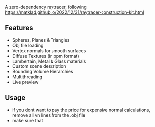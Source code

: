 A zero-dependency raytracer, following https://matklad.github.io/2022/12/31/raytracer-construction-kit.html

## Features
- Spheres, Planes & Triangles
- Obj file loading
- Vertex normals for smooth surfaces
- Diffuse Textures (in ppm format)
- Lambertain, Metal & Glass materials
- Custom scene description
- Bounding Volume Hierarchies
- Multithreading
- Live preview

## Usage
- if you dont want to pay the price for expensive normal calculations, remove all vn lines from the .obj file
- make sure that
